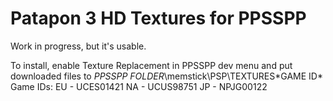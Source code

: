 # Patapon 3 HD Textures for PPSSPP

Work in progress, but it's usable.

To install, enable Texture Replacement in PPSSPP dev menu and put downloaded files to *PPSSPP FOLDER*\memstick\PSP\TEXTURES\*GAME ID*
Game IDs:
EU - UCES01421
NA - UCUS98751
JP - NPJG00122
